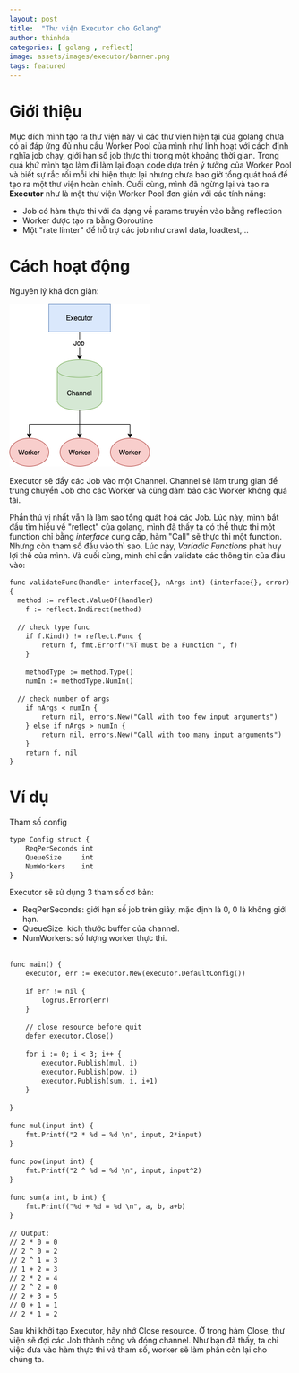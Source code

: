```yaml
---
layout: post
title:  "Thư viện Executor cho Golang"
author: thinhda
categories: [ golang , reflect]
image: assets/images/executor/banner.png
tags: featured
---
```


# Giới thiệu

Mục đích mình tạo ra thư viện này vì các thư viện hiện tại của golang chưa có ai đáp ứng đủ nhu cầu Worker Pool của mình như linh hoạt với cách định nghĩa job chạy, giới hạn số job thực thi trong một khoảng thời gian. Trong quá khứ mình tạo làm đi làm lại đoạn code dựa trên ý tưởng của Worker Pool và biết sự rắc rối mỗi khi hiện thực lại nhưng chưa bao giờ tổng quát hoá để tạo ra một thư viện hoàn chỉnh. Cuối cùng, mình đã ngừng lại và tạo ra **Executor** như là một thư viện Worker Pool đơn giản với các tính năng:

- Job có hàm thực thi với đa dạng về params truyền vào bằng reflection
- Worker được tạo ra bằng Goroutine
- Một "rate limter" để hỗ trợ các job như crawl data, loadtest,...

# Cách hoạt động

Nguyên lý khá đơn giản:

![grpc-web-model](/assets/images/executor/executor.png)

Executor sẽ đẩy các Job vào một Channel. Channel sẽ làm trung gian để trung chuyển Job cho các Worker và cũng đảm bảo các Worker không quá tải.

Phần thú vị nhất vẫn là làm sao tổng quát hoá các Job. Lúc này, mình bắt đầu tìm hiểu về "reflect" của golang, mình đã thấy ta có thể thực thi một function chỉ bằng *interface* cung cấp, hàm "Call" sẽ thực thi một function. Nhưng còn tham số đầu vào thì sao. Lúc này, *Variadic Functions* phát huy lợi thế của mình. Và cuối cùng, mình chỉ cần validate các thông tin của đầu vào:

```golang
func validateFunc(handler interface{}, nArgs int) (interface{}, error) {
  method := reflect.ValueOf(handler)
	f := reflect.Indirect(method)

  // check type func
	if f.Kind() != reflect.Func {
		return f, fmt.Errorf("%T must be a Function ", f)
	}

	methodType := method.Type()
	numIn := methodType.NumIn()

  // check number of args 
	if nArgs < numIn {
		return nil, errors.New("Call with too few input arguments")
	} else if nArgs > numIn {
		return nil, errors.New("Call with too many input arguments")
	}
	return f, nil
}
```

# Ví dụ

Tham số config

```golang
type Config struct {
	ReqPerSeconds int
	QueueSize     int
	NumWorkers    int
}
```

Executor sẽ sử dụng 3 tham số cơ bản:

- ReqPerSeconds: giới hạn số job trên giây, mặc định là 0, 0 là không giới hạn.
- QueueSize: kích thước buffer của channel.
- NumWorkers: số lượng worker thực thi.

```golang

func main() {
	executor, err := executor.New(executor.DefaultConfig())

	if err != nil {
		logrus.Error(err)
	}

	// close resource before quit
	defer executor.Close()

	for i := 0; i < 3; i++ {
		executor.Publish(mul, i)
		executor.Publish(pow, i)
		executor.Publish(sum, i, i+1)
	}

}

func mul(input int) {
	fmt.Printf("2 * %d = %d \n", input, 2*input)
}

func pow(input int) {
	fmt.Printf("2 ^ %d = %d \n", input, input^2)
}

func sum(a int, b int) {
	fmt.Printf("%d + %d = %d \n", a, b, a+b)
}

// Output:
// 2 * 0 = 0 
// 2 ^ 0 = 2 
// 2 ^ 1 = 3 
// 1 + 2 = 3 
// 2 * 2 = 4 
// 2 ^ 2 = 0 
// 2 + 3 = 5 
// 0 + 1 = 1 
// 2 * 1 = 2

```

Sau khi khởi tạo Executor, hãy nhớ Close resource. Ở trong hàm Close, thư viện sẽ đợi các Job thành công và đóng channel. Như bạn đã thấy, ta chỉ việc đưa vào hàm thực thi và tham số, worker sẽ làm phần còn lại cho chúng ta.

